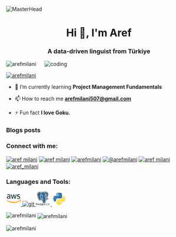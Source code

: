 ![MasterHead](https://as1.ftcdn.net/v2/jpg/04/39/63/56/1000_F_439635674_0mEVTGzc4w82vQQB8AmE9uGRvdeoUvGK.jpg)
<h1 align="center">Hi 👋, I'm Aref</h1>
<h3 align="center">A data-driven linguist from Türkiye</h3>
<img align="right" alt="coding" width="400" src="https://miro.medium.com/v2/resize:fit:960/1*oDqXedYUMyhWzN48pUjHyw.gif">

<p align="left"> <img src="https://komarev.com/ghpvc/?username=arefmilani&label=Profile%20views&color=0e75b6&style=flat" alt="arefmilani" /> </p>

<p align="left"> <a href="https://github.com/ryo-ma/github-profile-trophy"><img src="https://github-profile-trophy.vercel.app/?username=arefmilani" alt="arefmilani" /></a> </p>

- 🌱 I’m currently learning **Project Management Fundamentals**

- 📫 How to reach me **arefmilani507@gmail.com**

- ⚡ Fun fact **I love Goku.**

### Blogs posts
<!-- BLOG-POST-LIST:START -->
<!-- BLOG-POST-LIST:END -->

<h3 align="left">Connect with me:</h3>
<p align="left">
<a href="https://www.linkedin.com/in/aref-milani-1bbaa595/" target="blank"><img align="center" src="https://raw.githubusercontent.com/rahuldkjain/github-profile-readme-generator/master/src/images/icons/Social/linked-in-alt.svg" alt="aref milani" height="30" width="40" /></a>
<a href="https://kaggle.com/aref milani" target="blank"><img align="center" src="https://raw.githubusercontent.com/rahuldkjain/github-profile-readme-generator/master/src/images/icons/Social/kaggle.svg" alt="aref milani" height="30" width="40" /></a>
<a href="https://instagram.com/arefmilani" target="blank"><img align="center" src="https://raw.githubusercontent.com/rahuldkjain/github-profile-readme-generator/master/src/images/icons/Social/instagram.svg" alt="arefmilani" height="30" width="40" /></a>
<a href="https://medium.com/@arefmilani" target="blank"><img align="center" src="https://raw.githubusercontent.com/rahuldkjain/github-profile-readme-generator/master/src/images/icons/Social/medium.svg" alt="@arefmilani" height="30" width="40" /></a>
<a href="https://www.hackerrank.com/aref milani" target="blank"><img align="center" src="https://raw.githubusercontent.com/rahuldkjain/github-profile-readme-generator/master/src/images/icons/Social/hackerrank.svg" alt="aref milani" height="30" width="40" /></a>
<a href="https://www.leetcode.com/aref_milani" target="blank"><img align="center" src="https://raw.githubusercontent.com/rahuldkjain/github-profile-readme-generator/master/src/images/icons/Social/leet-code.svg" alt="aref_milani" height="30" width="40" /></a>
</p>

<h3 align="left">Languages and Tools:</h3>
<p align="left"> <a href="https://aws.amazon.com" target="_blank" rel="noreferrer"> <img src="https://raw.githubusercontent.com/devicons/devicon/master/icons/amazonwebservices/amazonwebservices-original-wordmark.svg" alt="aws" width="40" height="40"/> </a> <a href="https://git-scm.com/" target="_blank" rel="noreferrer"> <img src="https://www.vectorlogo.zone/logos/git-scm/git-scm-icon.svg" alt="git" width="40" height="40"/> </a> <a href="https://www.postgresql.org" target="_blank" rel="noreferrer"> <img src="https://raw.githubusercontent.com/devicons/devicon/master/icons/postgresql/postgresql-original-wordmark.svg" alt="postgresql" width="40" height="40"/> </a> <a href="https://www.python.org" target="_blank" rel="noreferrer"> <img src="https://raw.githubusercontent.com/devicons/devicon/master/icons/python/python-original.svg" alt="python" width="40" height="40"/> </a> </p>

<p><img align="left" src="https://github-readme-stats.vercel.app/api/top-langs?username=arefmilani&show_icons=true&locale=en&layout=compact" alt="arefmilani" /></p>

<p>&nbsp;<img align="center" src="https://github-readme-stats.vercel.app/api?username=arefmilani&show_icons=true&locale=en" alt="arefmilani" /></p>

<p><img align="center" src="https://github-readme-streak-stats.herokuapp.com/?user=arefmilani&" alt="arefmilani" /></p>

